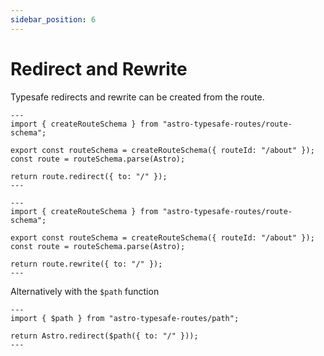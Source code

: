 ```yaml
---
sidebar_position: 6
---
```

# Redirect and Rewrite
Typesafe redirects and rewrite can be created from the route.
```tsx
---
import { createRouteSchema } from "astro-typesafe-routes/route-schema";

export const routeSchema = createRouteSchema({ routeId: "/about" });
const route = routeSchema.parse(Astro);

return route.redirect({ to: "/" });
---
```

```tsx
---
import { createRouteSchema } from "astro-typesafe-routes/route-schema";

export const routeSchema = createRouteSchema({ routeId: "/about" });
const route = routeSchema.parse(Astro);

return route.rewrite({ to: "/" });
---
```

Alternatively with the `$path` function
```tsx
---
import { $path } from "astro-typesafe-routes/path";

return Astro.redirect($path({ to: "/" }));
---
```
